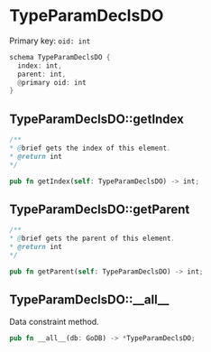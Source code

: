 # TypeParamDeclsDO

Primary key: `oid: int`

```rust
schema TypeParamDeclsDO {
  index: int,
  parent: int,
  @primary oid: int
}
```
## TypeParamDeclsDO::getIndex

```java
/**
* @brief gets the index of this element.
* @return int
*/
```
```rust
pub fn getIndex(self: TypeParamDeclsDO) -> int;
```
## TypeParamDeclsDO::getParent

```java
/**
* @brief gets the parent of this element.
* @return int
*/
```
```rust
pub fn getParent(self: TypeParamDeclsDO) -> int;
```
## TypeParamDeclsDO::\_\_all\_\_

Data constraint method.

```rust
pub fn __all__(db: GoDB) -> *TypeParamDeclsDO;
```
